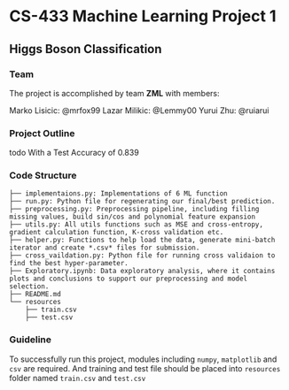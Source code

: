 # CS-433 Machine Learning Project 1 
## Higgs Boson Classification

### Team
The project is accomplished by team **ZML** with members:

Marko Lisicic: @mrfox99
Lazar Milikic: @Lemmy00
Yurui Zhu: @ruiarui

### Project Outline

todo
With a Test Accuracy of 0.839
### Code Structure
```
├── implementaions.py: Implementations of 6 ML function
├── run.py: Python file for regenerating our final/best prediction.
├── preprocessing.py: Preprocessing pipeline, including filling missing values, build sin/cos and polynomial feature expansion
├── utils.py: All utils functions such as MSE and cross-entropy, gradient calculation function, K-cross validation etc.
├── helper.py: Functions to help load the data, generate mini-batch iterator and create *.csv* files for submission.
├── cross_vaildation.py: Python file for running cross validaion to find the best hyper-parameter.
├── Exploratory.ipynb: Data exploratory analysis, where it contains plots and conclusions to support our preprocessing and model selection.
├── README.md
└── resources
    ├── train.csv
    ├── test.csv
```
### Guideline

To successfully run this project, modules including `numpy`, `matplotlib` and `csv` are required. And training and test 
file should be placed into `resources` folder named `train.csv` and `test.csv`